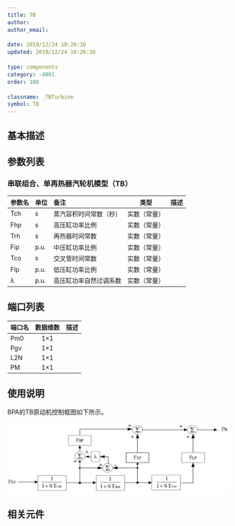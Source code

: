 ```yaml
---
title: TB
author:
author_email:

date: 2019/12/24 10:26:16
updated: 2019/12/24 10:26:16

type: components
category: -4001
order: 100

classname: _TBTurbine
symbol: TB
---
```


## 基本描述

[^_^]:![](./TBS.png)

## 参数列表
### 串联组合、单再热器汽轮机模型（TB）
| 参数名 | 单位 | 备注 | 类型 | 描述 |
| :--- | :--- | :--- | :--: | :--- |
| Tch | s | 蒸汽容积时间常数（秒） | 实数（常量） |  |
| Fhp | s | 高压缸功率比例 | 实数（常量） |  |
| Trh | s | 再热器时间常数 | 实数（常量） |  |
| Fip | p.u. | 中压缸功率比例 | 实数（常量） |  |
| Tco | s | 交叉管时间常数 | 实数（常量） |  |
| Flp | p.u. | 低压缸功率比例 | 实数（常量） |  |
| λ | p.u. | 高压缸功率自然过调系数 | 实数（常量） |  |


## 端口列表

| 端口名 | 数据维数 | 描述 |
| :--- | :--:  | :--- |
| Pm0 | 1×1 | |
| Pgv | 1×1 | |
| L2N | 1×1 | |
| PM | 1×1 | |

## 使用说明
BPA的TB原动机控制框图如下所示。

![等效图](./TB.png)

## 相关元件

